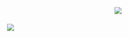 <img align="right" src="https://visitor-badge.laobi.icu/badge?page_id=xrikoo.xrikoo" />

<h1 align="center">
  <a href="https://git.io/typing-svg">
    <img src="https://camo.githubusercontent.com/868ba3a5d3ee1f816bec3fc9a9641a3b07804c805f00fa14fa0804136191589c/68747470733a2f2f726561646d652d747970696e672d7376672e6865726f6b756170702e636f6d2f3f666f6e743d5269676874656f75732673697a653d3335266475726174696f6e3d343030302670617573653d3130303026636f6c6f723d3344433146372663656e7465723d74727565267643656e7465723d747275652672616e646f6d3d66616c73652677696474683d353030266865696768743d3730266c696e65733d48692b5468657265212b2546302539462539312538423b49276d2b52696b6f213b57656c636f6d6521"
  </a>
</h1>

<h3 align="center"I'm an indie full-stack developer building my verision of the digital world one step at a time.</h3>

<br/>


